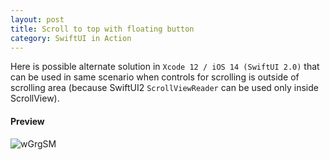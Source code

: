 ```yaml
---
layout: post
title: Scroll to top with floating button
category: SwiftUI in Action
---
```


Here is possible alternate solution in `Xcode 12 / iOS 14 (SwiftUI 2.0)` that can be used in same scenario when controls for scrolling is outside of scrolling area (because SwiftUI2 `ScrollViewReader` can be used only inside ScrollView).

#### Preview

![wGrgSM](https://cdn.jsdelivr.net/gh/code4you2021/oss@main/uPic/wGrgSM.gif)
